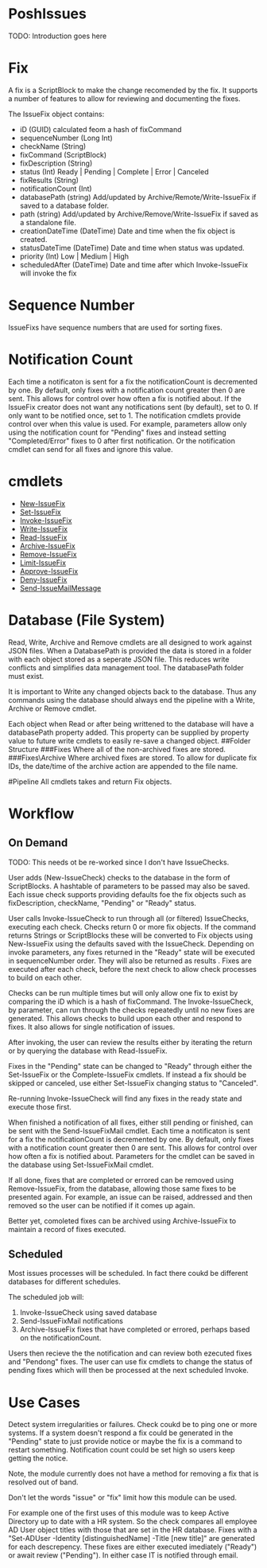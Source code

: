 # PoshIssues
TODO: Introduction goes here

# Fix
A fix is a ScriptBlock to make the change recomended by the fix.  It supports a number of features to allow for reviewing and documenting the fixes.

The IssueFix object contains:
+ iD (GUID) calculated feom a hash of fixCommand
+ sequenceNumber (Long Int)
+ checkName (String)
+ fixCommand (ScriptBlock)
+ fixDescription (String)
+ status (Int) Ready &#124; Pending &#124; Complete &#124; Error &#124; Canceled
+ fixResults (String)
+ notificationCount (Int)
+ databasePath (string) Add/updated by Archive/Remote/Write-IssueFix if saved to a database folder.
+ path (string) Add/updated by Archive/Remove/Write-IssueFix if saved as a standalone file.
+ creationDateTime (DateTime) Date and time when the fix object is created.
+ statusDateTime (DateTime) Date and time when status was updated.
+ priority (Int) Low &#124; Medium &#124; High
+ scheduledAfter (DateTime) Date and time after which Invoke-IssueFix will invoke the fix

# Sequence Number
IssueFixs have sequence numbers that are used for sorting fixes.

# Notification Count
Each time a notificaton is sent for a fix the notificationCount is decremented by one. By default, only fixes with a notification count greater then 0 are sent. This allows for control over how often a fix is notified about.  If the IssueFix creator does not want any notifications sent (by default), set to 0.  If only want to be notified once, set to 1.  The notification cmdlets provide control over when this value is used.  For example, parameters allow only using the notification count for "Pending" fixes and instead setting "Completed/Error" fixes to 0 after first notification.  Or the notification cmdlet can send for all fixes and ignore this value.

# cmdlets
+ [New-IssueFix](New-IssueFix.md)
+ [Set-IssueFix](Set-IssueFix.md)
+ [Invoke-IssueFix](Invoke-IssueFix.md)
+ [Write-IssueFix](Write-IssueFix.md)
+ [Read-IssueFix](Read-IssueFix)
+ [Archive-IssueFix](Archive-IssueFix)
+ [Remove-IssueFix](Remove-IssueFix)
+ [Limit-IssueFix](Limit-IssueFix)
+ [Approve-IssueFix](Approve-IssueFix)
+ [Deny-IssueFix](Deny-IssueFix)
+ [Send-IssueMailMessage](Send-IssueMailMessage)

# Database (File System)
Read, Write, Archive and Remove cmdlets are all designed to work against JSON files.  When a DatabasePath is provided the data is stored in a folder with each object stored as a seperate JSON file.  This reduces write conflicts and simplifies data management tool.  The databasePath folder must exist.

It is important to Write any changed objects back to the database.  Thus any commands using the database should always end the pipeline with a Write, Archive or Remove cmdlet.

Each object when Read or after being writtened to the database will have a databasePath property added.  This property can be supplied by property value to future write cmdlets to easily re-save a changed object.
##Folder Structure
###Fixes
Where all of the non-archived fixes are stored.
###Fixes\Archive
Where archived fixes are stored.  To allow for duplicate fix IDs, the date/time of the archive action are appended to the file name.

#Pipeline
All cmdlets takes and return Fix objects.  

# Workflow
## On Demand
TODO: This needs ot be re-worked since I don't have IssueChecks.

User adds (New-IssueCheck) checks to the database in the form of ScriptBlocks.  A hashtable of parameters to be passed may also be saved.  Each issue check supports providing defaults foe the fix objects such as fixDescription, checkName, "Pending" or "Ready" status.

User calls Invoke-IssueCheck to run through all (or filtered) IssueChecks, executing each check.  Checks return 0 or more fix objects.  If the command returns Strings or ScriptBlocks these will be converted to Fix objects using New-IssueFix using the defaults saved with the IssueCheck.  Depending on invoke parameters, any fixes returned in the "Ready" state will be executed in sequenceNumber order.  They will also be returned as results .  Fixes are executed after each check, before the next check to allow check processes to build on each other.

Checks can be run multiple times but will only allow one fix to exist by comparing the iD which is a hash of fixCommand.  The Invoke-IssueCheck, by parameter, can run through the checks repeatedly until no new fixes are generated.  This allows checks to build upon each other and respond to fixes.  It also allows for single notification of issues.

After invoking, the user can review the results either by iterating the return or by querying the database with Read-IssueFix.

Fixes in the "Pending" state can be changed to "Ready" through either the Set-IssueFix or the Complete-IssueFix cmdlets.  If instead a fix should be skipped or canceled, use either Set-IssueFix changing status to "Canceled".

Re-running Invoke-IssueCheck will find any fixes in the ready state and execute those first.

When finished a notification of all fixes, either still pending or finished, can be sent with the Send-IssueFixMail cmdlet. Each time a notificaton is sent for a fix the notificationCount is decremented by one. By default, only fixes with a notification count greater then 0 are sent. This allows for control over how often a fix is notified about. Parameters for the cmdlet can be saved in the database using Set-IssueFixMail cmdlet.

If all done, fixes that are completed or errored can be removed using Remove-IssueFix, from the database, allowing those same fixes to be presented again.  For example, an issue can be raised, addressed and then removed so the user can be notified if it comes up again.

Better yet, comoleted fixes can be archived using Archive-IssueFix to maintain a record of fixes executed.

## Scheduled
Most issues processes will be scheduled.  In fact there coukd be different databases for different schedules.

The scheduled job will:
1) Invoke-IssueCheck using saved database
2) Send-IssueFixMail notifications
3) Archive-IssueFix fixes that have completed or errored, perhaps based on the notificationCount.

Users then recieve the the notification and can review both ezecuted fixes and "Pendong" fixes.  The user can use fix cmdlets to change the status of pending fixes which will then be processed at the next scheduled Invoke.

# Use Cases
Detect system irregularities or failures.  Check coukd be to ping one or more systems.  If a system doesn't respond a fix could be generated in the "Pending" state to just provide notice or maybe the fix is a command to restart something.  Notification count could be set high so users keep getting the notice.

Note, the module currently does not have a method for removing a fix that is resolved out of band.

Don't let the words "issue" or "fix" limit how this module can be used.

For example one of the first uses of this module was to keep Active Directory up to date with a HR system.  So the check compares all employee AD User object titles with those that are set in the HR database.  Fixes with a "Set-ADUser -Identity [distinguishedName] -Title [new title]" are generated for each descrepency.  These fixes are either executed imediately ("Ready") or await review ("Pending").  In either case IT is notified through email.
